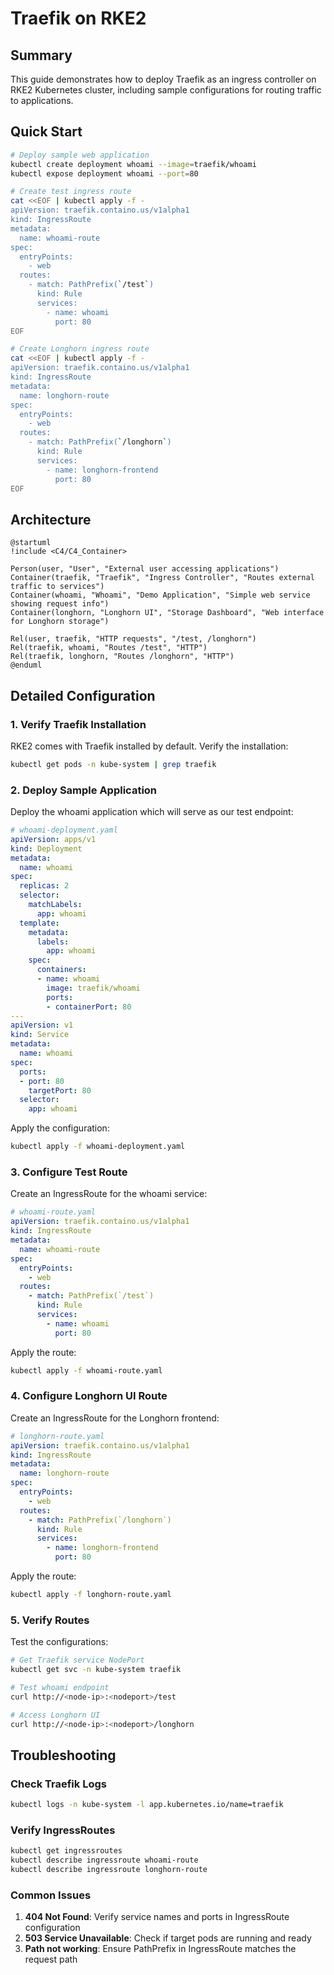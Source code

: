 # Traefik on RKE2

## Summary
This guide demonstrates how to deploy Traefik as an ingress controller on RKE2 Kubernetes cluster, including sample configurations for routing traffic to applications.

## Quick Start
```bash
# Deploy sample web application
kubectl create deployment whoami --image=traefik/whoami
kubectl expose deployment whoami --port=80

# Create test ingress route
cat <<EOF | kubectl apply -f -
apiVersion: traefik.containo.us/v1alpha1
kind: IngressRoute
metadata:
  name: whoami-route
spec:
  entryPoints:
    - web
  routes:
    - match: PathPrefix(`/test`)
      kind: Rule
      services:
        - name: whoami
          port: 80
EOF

# Create Longhorn ingress route
cat <<EOF | kubectl apply -f -
apiVersion: traefik.containo.us/v1alpha1
kind: IngressRoute
metadata:
  name: longhorn-route
spec:
  entryPoints:
    - web
  routes:
    - match: PathPrefix(`/longhorn`)
      kind: Rule
      services:
        - name: longhorn-frontend
          port: 80
EOF
```

## Architecture
```plantuml
@startuml
!include <C4/C4_Container>

Person(user, "User", "External user accessing applications")
Container(traefik, "Traefik", "Ingress Controller", "Routes external traffic to services")
Container(whoami, "Whoami", "Demo Application", "Simple web service showing request info")
Container(longhorn, "Longhorn UI", "Storage Dashboard", "Web interface for Longhorn storage")

Rel(user, traefik, "HTTP requests", "/test, /longhorn")
Rel(traefik, whoami, "Routes /test", "HTTP")
Rel(traefik, longhorn, "Routes /longhorn", "HTTP")
@enduml
```

## Detailed Configuration

### 1. Verify Traefik Installation
RKE2 comes with Traefik installed by default. Verify the installation:

```bash
kubectl get pods -n kube-system | grep traefik
```

### 2. Deploy Sample Application
Deploy the whoami application which will serve as our test endpoint:

```yaml
# whoami-deployment.yaml
apiVersion: apps/v1
kind: Deployment
metadata:
  name: whoami
spec:
  replicas: 2
  selector:
    matchLabels:
      app: whoami
  template:
    metadata:
      labels:
        app: whoami
    spec:
      containers:
      - name: whoami
        image: traefik/whoami
        ports:
        - containerPort: 80
---
apiVersion: v1
kind: Service
metadata:
  name: whoami
spec:
  ports:
  - port: 80
    targetPort: 80
  selector:
    app: whoami
```

Apply the configuration:
```bash
kubectl apply -f whoami-deployment.yaml
```

### 3. Configure Test Route
Create an IngressRoute for the whoami service:

```yaml
# whoami-route.yaml
apiVersion: traefik.containo.us/v1alpha1
kind: IngressRoute
metadata:
  name: whoami-route
spec:
  entryPoints:
    - web
  routes:
    - match: PathPrefix(`/test`)
      kind: Rule
      services:
        - name: whoami
          port: 80
```

Apply the route:
```bash
kubectl apply -f whoami-route.yaml
```

### 4. Configure Longhorn UI Route
Create an IngressRoute for the Longhorn frontend:

```yaml
# longhorn-route.yaml
apiVersion: traefik.containo.us/v1alpha1
kind: IngressRoute
metadata:
  name: longhorn-route
spec:
  entryPoints:
    - web
  routes:
    - match: PathPrefix(`/longhorn`)
      kind: Rule
      services:
        - name: longhorn-frontend
          port: 80
```

Apply the route:
```bash
kubectl apply -f longhorn-route.yaml
```

### 5. Verify Routes
Test the configurations:

```bash
# Get Traefik service NodePort
kubectl get svc -n kube-system traefik

# Test whoami endpoint
curl http://<node-ip>:<nodeport>/test

# Access Longhorn UI
curl http://<node-ip>:<nodeport>/longhorn
```

## Troubleshooting

### Check Traefik Logs
```bash
kubectl logs -n kube-system -l app.kubernetes.io/name=traefik
```

### Verify IngressRoutes
```bash
kubectl get ingressroutes
kubectl describe ingressroute whoami-route
kubectl describe ingressroute longhorn-route
```

### Common Issues
1. **404 Not Found**: Verify service names and ports in IngressRoute configuration
2. **503 Service Unavailable**: Check if target pods are running and ready
3. **Path not working**: Ensure PathPrefix in IngressRoute matches the request path
